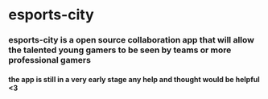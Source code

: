 # esports-city

<h3> esports-city is a open source collaboration app that will allow the talented young gamers to be seen by teams or more professional gamers</h3>

<h4>the app is still in a very early stage any help and thought would be helpful <3 </h4>
